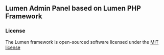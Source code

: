 ## Lumen Admin Panel based on Lumen PHP Framework



### License

The Lumen framework is open-sourced software licensed under the [MIT license](http://opensource.org/licenses/MIT)
